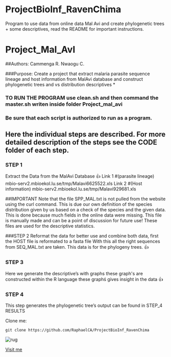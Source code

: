 # ProjectBioInf_RavenChima


Program to use data from online data Mal Avi and create phylogenetic trees + some descriptives, read the README for important instructions. 
# Project_Mal_AvI 

##Authors: Cammenga R. Nwaogu C.

###Purpose: Create a project that extract malaria parasite sequence lineage and host information from MalAvi database and construct phylogenetic trees and vs distribution descriptives *

### TO RUN THE PROGRAM use clean.sh and then command the master.sh writen inside folder Project_mal_avi
### Be sure that each script is authorized to run as a program.
## Here the individual steps are described. For more detailed description of the steps see the CODE folder of each step. 
### STEP 1
Extract the Data from the MalAvi Database :thumbsup:
Link 1 #(parasite lineage) 
mbio-serv2.mbioekol.lu.se/tmp/Malavi6625522.xls
Link 2 #(Host information) 
mbio-serv2.mbioekol.lu.se/tmp/Malavi929681.xls

##IMPORTANT
Note that the file SPP_MAL.txt is not pulled from the website using the curl command.
This is due our own definition of the species distribution given by us based on a check of the species and the given data. This is done because much fields in the online data were missing. This file is manually made and can be a point of discussion for future use!
These files are used for the descriptive statistics.

###STEP 2
Reformat the data for better use and combine both data, first the HOST file is reformated to a fasta file With this all the right sequences from SEQ_MAL.txt are taken. This data is for the phylogeny trees. :thumbsup:

### STEP 3
Here we generate the descriptive’s with graphs these graph's are constructed within the R language these graphś gives insight in the data :thumbsup:

### STEP 4
This step generates the phylogenetic tree’s output can be found in STEP_4 RESULTS


Clone me: 
```
git clone https://github.com/RaphaelCA/ProjectBioInf_RavenChima
```

![rug](https://www.rug.nl/_definition/shared/images/logo--en.png)

[Visit me](https://github.com/RaphaelCA)
